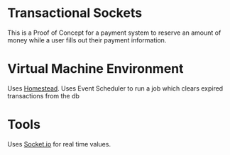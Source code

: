 # Transactional Sockets
This is a Proof of Concept for a payment system to reserve an amount of money while a user fills out their payment information.

# Virtual Machine Environment
Uses [Homestead](https://laravel.com/docs/master/homestead).
Uses Event Scheduler to run a job which clears expired transactions from the db

# Tools
Uses [Socket.io](https://socket.io) for real time values.